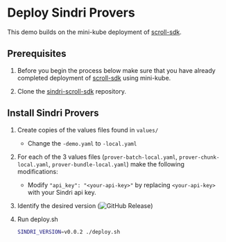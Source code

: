 # Deploy Sindri Provers

This demo builds on the mini-kube deployment of [scroll-sdk](https://scroll-sdk-init.docs.scroll.xyz/en/sdk/guides/devnet-deployment/).


## Prerequisites

1. Before you begin the process below make sure that you have already completed deployment of [scroll-sdk](https://scroll-sdk-init.docs.scroll.xyz/en/sdk/guides/devnet-deployment/) using mini-kube.

2. Clone the [sindri-scroll-sdk](https://github.com/Sindri-Labs/sindri-scroll-sdk) repository.


## Install Sindri Provers

1. Create copies of the values files found in `values/`
   - Change the `-demo.yaml` to `-local.yaml`

2. For each of the 3 values files (`prover-batch-local.yaml`, `prover-chunk-local.yaml`, `prover-bundle-local.yaml`) make the following modifications:
   - Modify `"api_key": "<your-api-key>"` by replacing `<your-api-key>` with your Sindri api key.

3. Identify the desired version (![GitHub Release](https://img.shields.io/github/v/release/Sindri-Labs/sindri-scroll-sdk?style=flat))

4. Run deploy.sh
   ```bash
   SINDRI_VERSION=v0.0.2 ./deploy.sh
   ```
